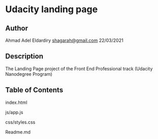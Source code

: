 # Udacity landing page

## Author
Ahmad Adel Eldardiry
shagarah@gmail.com
22/03/2021

## Description
The Landing Page project of the  Front End Professional track (Udacity Nanodegree Program)

## Table of Contents
index.html

js/app.js

css/styles.css

Readme.md
